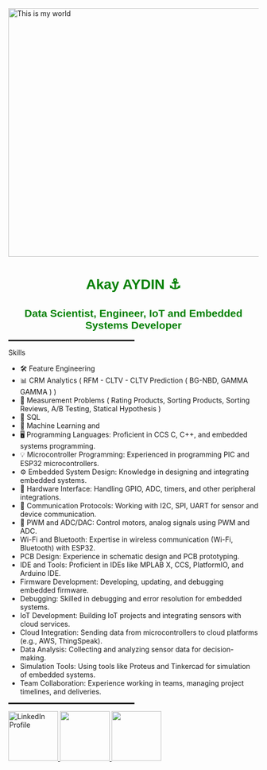 <img src="https://github.com/akay35/image/blob/main/DALL%C2%B7E%202024-1.webp" alt="This is my world" width="600" height="500"/>   
<h1 style="color:green; font-family:Arial; text-align:center;">Akay AYDIN ⚓</h1>

<h2 style="color:green; font-family:Arial; text-align:center;">Data Scientist, Engineer, IoT and Embedded Systems Developer</h2>
<hr style="border: 1px solid rgba(0,0,0,0.1); width: 50%;">


Skills
- 🛠️ Feature Engineering
- 📊 CRM Analytics ( RFM - CLTV - CLTV Prediction ( BG-NBD, GAMMA GAMMA ) )
- 📏 Measurement Problems ( Rating Products, Sorting Products, Sorting Reviews, A/B Testing, Statical Hypothesis )
- 📂 SQL 
- 🤖 Machine Learning 
and
- 🖥️ Programming Languages: Proficient in CCS C, C++, and embedded systems programming. 
- 💡 Microcontroller Programming: Experienced in programming PIC and ESP32 microcontrollers. 
- ⚙️ Embedded System Design: Knowledge in designing and integrating embedded systems. 
- 🔌 Hardware Interface: Handling GPIO, ADC, timers, and other peripheral integrations. 
- 📡 Communication Protocols: Working with I2C, SPI, UART for sensor and device communication.
- 🔧 PWM and ADC/DAC: Control motors, analog signals using PWM and ADC.
- Wi-Fi and Bluetooth: Expertise in wireless communication (Wi-Fi, Bluetooth) with ESP32.
- PCB Design: Experience in schematic design and PCB prototyping.
- IDE and Tools: Proficient in IDEs like MPLAB X, CCS, PlatformIO, and Arduino IDE.
- Firmware Development: Developing, updating, and debugging embedded firmware.
- Debugging: Skilled in debugging and error resolution for embedded systems.
- IoT Development: Building IoT projects and integrating sensors with cloud services.
- Cloud Integration: Sending data from microcontrollers to cloud platforms (e.g., AWS, ThingSpeak).
- Data Analysis: Collecting and analyzing sensor data for decision-making.
- Simulation Tools: Using tools like Proteus and Tinkercad for simulation of embedded systems.
- Team Collaboration: Experience working in teams, managing project timelines, and deliveries.

<hr style="border: 1px solid rgba(0,0,0,0.1); width: 50%;">
<a href="https://www.linkedin.com/in/akayaydin/">
  <img src="https://upload.wikimedia.org/wikipedia/commons/e/e9/Linkedin_icon.svg" alt="LinkedIn Profile" width="100" height="100"/>
</a>
<a href="https://medium.com/@akay989/">
  <img src="https://img.icons8.com/?size=100&id=32323&format=png&color=000000" width="100" height="100"/>
</a>
<a href="https://www.instagram.com/akaydin_electronics/">
  <img src="https://miro.medium.com/v2/resize:fit:1358/1*jfdwtvU6V6g99q3G7gq7dQ.png" width="100" height="100"/>
</a>

<!---
akay35/akay35 is a ✨ special ✨ repository because its `README.md` (this file) appears on your GitHub profile.
You can click the Preview link to take a look at your changes.
--->
